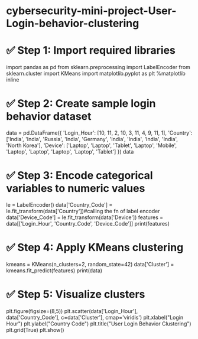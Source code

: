 # cybersecurity-mini-project-User-Login-behavior-clustering

# ✅ Step 1: Import required libraries
import pandas as pd
from sklearn.preprocessing import LabelEncoder
from sklearn.cluster import KMeans
import matplotlib.pyplot as plt
%matplotlib inline

# ✅ Step 2: Create sample login behavior dataset
data = pd.DataFrame({
    'Login_Hour': [10, 11, 2, 10, 3, 11, 4, 9, 11, 1],
    'Country': ['India', 'India', 'Russia', 'India', 'Germany', 'India', 'India', 'India', 'India', 'North Korea'],
    'Device': ['Laptop', 'Laptop', 'Tablet', 'Laptop', 'Mobile', 'Laptop', 'Laptop', 'Laptop', 'Laptop', 'Tablet']
})
data

# ✅ Step 3: Encode categorical variables to numeric values
le = LabelEncoder()
data['Country_Code'] = le.fit_transform(data['Country'])#calling the fn of label encoder
data['Device_Code'] = le.fit_transform(data['Device'])
features = data[['Login_Hour', 'Country_Code', 'Device_Code']]
print(features)

# ✅ Step 4: Apply KMeans clustering
kmeans = KMeans(n_clusters=2, random_state=42)
data['Cluster'] = kmeans.fit_predict(features)
print(data)

# ✅ Step 5: Visualize clusters
plt.figure(figsize=(8,5))
plt.scatter(data['Login_Hour'], data['Country_Code'], c=data['Cluster'], cmap='viridis')
plt.xlabel("Login Hour")
plt.ylabel("Country Code")
plt.title("User Login Behavior Clustering")
plt.grid(True)
plt.show()
